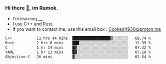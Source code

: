 ### Hi there 👋, im Ramok.

- I'm learning __.
- I use C++ and Rust.
- If you want to contact me, use this email box : Cooked4930@proton.me

<!--START_SECTION:waka-->

```txt
C++           11 hrs 44 mins  █████████████████▒░░░░░░░   68.74 %
Rust          2 hrs 6 mins    ███░░░░░░░░░░░░░░░░░░░░░░   12.39 %
C             1 hr 14 mins    █▓░░░░░░░░░░░░░░░░░░░░░░░   07.32 %
YAML          1 hr 13 mins    █▓░░░░░░░░░░░░░░░░░░░░░░░   07.19 %
Objective-C   26 mins         ▓░░░░░░░░░░░░░░░░░░░░░░░░   02.54 %
```

<!--END_SECTION:waka-->
